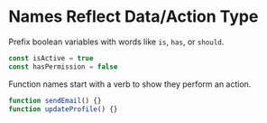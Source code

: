 # Names Reflect Data/Action Type

Prefix boolean variables with words like `is`, `has`, or `should`.

```js
const isActive = true
const hasPermission = false
```

Function names start with a verb to show they perform an action.

```js
function sendEmail() {}
function updateProfile() {}
```
